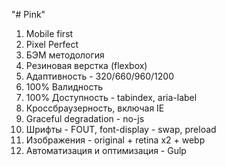 "# Pink"

1) Mobile first
2) Pixel Perfect
3) БЭМ методология
4) Резиновая верстка (flexbox)
5) Адаптивность - 320/660/960/1200
6) 100% Валидность
7) 100% Доступность - tabindex, aria-label
8) Кроссбраузерность, включая IE
9) Graceful degradation - no-js
10) Шрифты - FOUT, font-display - swap, preload
11) Изображения - original + retina x2 + webp
12) Автоматизация и оптимизация - Gulp
